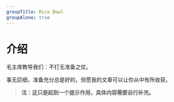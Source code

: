 ```yaml
---
groupTitle: Rice Bowl
groupAlone: true
---
```


# 介绍

毛主席教导我们：不打无准备之仗。

事无巨细，准备充分总是好的，但愿我的文章可以让你从中有所收获。

> **注：这只是起到一个提示作用，具体内容需要自行补充。**

